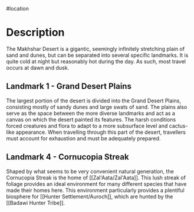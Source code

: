 #location 
# Description
The Makhshar Desert is a gigantic, seemingly infinitely stretching plain of sand and dunes, but can be separated into several specific landmarks. It is quite cold at night but reasonably hot during the day. As such, most travel occurs at dawn and dusk. 
## Landmark 1 - Grand Desert Plains
The largest portion of the desert is divided into the Grand Desert Plains, consisting mostly of sandy dunes and large swats of sand. The plains also serve as the space between the more diverse landmarks and act as a canvas on which the desert painted its features. The harsh conditions forced creatures and flora to adapt to a more subsurface level and cactus-like appearance. When travelling through this part of the desert, travellers must account for exhaustion and must be adequately prepared.
## Landmark 4 - Cornucopia Streak
Shaped by what seems to be very convenient natural generation, the Cornucopia Streak is the home of [[Zal'Aata/Zal'Aata]]. This lush streak of foliage provides an ideal environment for many different species that have made their homes here. This environment particularly provides a plentiful biosphere for [[Hunter Settlement/Auroch]], which are hunted by the [[Badawi Hunter Tribe]]. 
